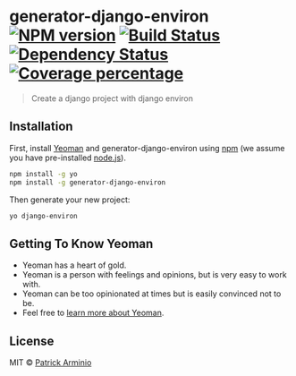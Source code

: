 # generator-django-environ [![NPM version][npm-image]][npm-url] [![Build Status][travis-image]][travis-url] [![Dependency Status][daviddm-image]][daviddm-url] [![Coverage percentage][coveralls-image]][coveralls-url]
> Create a django project with django environ

## Installation

First, install [Yeoman](http://yeoman.io) and generator-django-environ using [npm](https://www.npmjs.com/) (we assume you have pre-installed [node.js](https://nodejs.org/)).

```bash
npm install -g yo
npm install -g generator-django-environ
```

Then generate your new project:

```bash
yo django-environ
```

## Getting To Know Yeoman

 * Yeoman has a heart of gold.
 * Yeoman is a person with feelings and opinions, but is very easy to work with.
 * Yeoman can be too opinionated at times but is easily convinced not to be.
 * Feel free to [learn more about Yeoman](http://yeoman.io/).

## License

MIT © [Patrick Arminio]()


[npm-image]: https://badge.fury.io/js/generator-django-environ.svg
[npm-url]: https://npmjs.org/package/generator-django-environ
[travis-image]: https://travis-ci.org/patrick91/generator-django-environ.svg?branch=master
[travis-url]: https://travis-ci.org/patrick91/generator-django-environ
[daviddm-image]: https://david-dm.org/patrick91/generator-django-environ.svg?theme=shields.io
[daviddm-url]: https://david-dm.org/patrick91/generator-django-environ
[coveralls-image]: https://coveralls.io/repos/patrick91/generator-django-environ/badge.svg
[coveralls-url]: https://coveralls.io/r/patrick91/generator-django-environ
